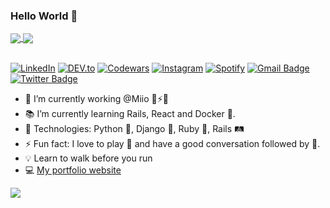 ### Hello World 👋

<a href="https://github.com/luchiago/">
  <img align="center" src="https://github-readme-stats.vercel.app/api/top-langs/?username=luchiago&layout=compact" />
</a>
<a href="https://github.com/luchiago/">
  <img align="center" src="https://github-readme-stats.vercel.app/api?username=luchiago&show_icons=true&count_private=true&theme=dark" />
</a>
</br></br>

<a href="https://www.linkedin.com/in/luchiago" target="_blank"><img src="https://img.shields.io/badge/LinkedIn-%230077B5.svg?&style=flat-square&logo=linkedin&logoColor=white" alt="LinkedIn"></a>
<a href="https://dev.to/luchiago" target="_blank"><img src="https://img.shields.io/badge/DEV-%230A0A0A.svg?&style=flat-square&logo=DEV.to&logoColor=white" alt="DEV.to"></a>
<a href="https://www.codewars.com/users/luchiago/" target="_blank"><img src="https://www.codewars.com/users/luchiago/badges/micro" alt="Codewars"></a>
<a href="https://www.instagram.com/luchiago" target="_blank"><img src="https://img.shields.io/badge/Instagram-%23E4405F.svg?&style=flat-square&logo=instagram&logoColor=white" alt="Instagram"></a>
<a href="https://open.spotify.com/user/luchiago?si=PoVPtvEkQ9qGTFSj_uDB1w" target="_blank"><img src="https://img.shields.io/badge/Spotify-%231ED760.svg?&style=flat-square&logo=spotify&logoColor=white" alt="Spotify"></a>
[![Gmail Badge](https://img.shields.io/badge/-lucashiago63@gmail.com-c14438?style=flat-square&logo=Gmail&logoColor=white&link=mailto:lucashiago63@gmail.com)](mailto:lucashiago63@gmail.com)
[![Twitter Badge](https://img.shields.io/badge/-luchiago-1ca0f1?style=flat-square&labelColor=1ca0f1&logo=twitter&logoColor=white)](https://twitter.com/luchiago)

</div>

- 💼 I’m currently working @Miio 🔵⚡🚗
- 📚 I’m currently learning Rails, React and Docker 🐋.
- 🔑 Technologies: Python 🐍, Django 💚, Ruby 💎, Rails 🛤️
- ⚡ Fun fact: I love to play 🎱 and have a good conversation followed by 🍻.
- 💡 Learn to walk before you run
- 💻 [My portfolio website](https://luchiago.github.io)

![](https://komarev.com/ghpvc/?username=luchiago&color=blue&style=flat)
